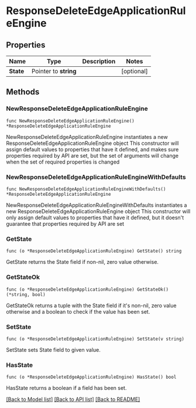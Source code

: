 # ResponseDeleteEdgeApplicationRuleEngine

## Properties

Name | Type | Description | Notes
------------ | ------------- | ------------- | -------------
**State** | Pointer to **string** |  | [optional] 

## Methods

### NewResponseDeleteEdgeApplicationRuleEngine

`func NewResponseDeleteEdgeApplicationRuleEngine() *ResponseDeleteEdgeApplicationRuleEngine`

NewResponseDeleteEdgeApplicationRuleEngine instantiates a new ResponseDeleteEdgeApplicationRuleEngine object
This constructor will assign default values to properties that have it defined,
and makes sure properties required by API are set, but the set of arguments
will change when the set of required properties is changed

### NewResponseDeleteEdgeApplicationRuleEngineWithDefaults

`func NewResponseDeleteEdgeApplicationRuleEngineWithDefaults() *ResponseDeleteEdgeApplicationRuleEngine`

NewResponseDeleteEdgeApplicationRuleEngineWithDefaults instantiates a new ResponseDeleteEdgeApplicationRuleEngine object
This constructor will only assign default values to properties that have it defined,
but it doesn't guarantee that properties required by API are set

### GetState

`func (o *ResponseDeleteEdgeApplicationRuleEngine) GetState() string`

GetState returns the State field if non-nil, zero value otherwise.

### GetStateOk

`func (o *ResponseDeleteEdgeApplicationRuleEngine) GetStateOk() (*string, bool)`

GetStateOk returns a tuple with the State field if it's non-nil, zero value otherwise
and a boolean to check if the value has been set.

### SetState

`func (o *ResponseDeleteEdgeApplicationRuleEngine) SetState(v string)`

SetState sets State field to given value.

### HasState

`func (o *ResponseDeleteEdgeApplicationRuleEngine) HasState() bool`

HasState returns a boolean if a field has been set.


[[Back to Model list]](../README.md#documentation-for-models) [[Back to API list]](../README.md#documentation-for-api-endpoints) [[Back to README]](../README.md)


